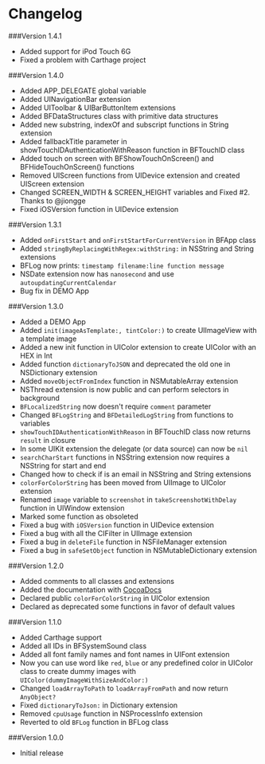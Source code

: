 Changelog
=========
###Version 1.4.1
- Added support for iPod Touch 6G
- Fixed a problem with Carthage project

###Version 1.4.0
- Added APP_DELEGATE global variable
- Added UINavigationBar extension
- Added UIToolbar & UIBarButtonItem extensions
- Added BFDataStructures class with primitive data structures
- Added new substring, indexOf and subscript functions in String extension
- Added fallbackTitle parameter in showTouchIDAuthenticationWithReason function in BFTouchID class
- Added touch on screen with BFShowTouchOnScreen() and BFHideTouchOnScreen() functions
- Removed UIScreen functions from UIDevice extension and created UIScreen extension
- Changed SCREEN_WIDTH & SCREEN_HEIGHT variables and Fixed #2. Thanks to @jiongge
- Fixed iOSVersion function in UIDevice extension

###Version 1.3.1
- Added ```onFirstStart``` and ```onFirstStartForCurrentVersion``` in BFApp class
- Added ```stringByReplacingWithRegex:withString:``` in NSString and String extensions
- BFLog now prints: ```timestamp filename:line function message```
- NSDate extension now has ```nanosecond``` and use ```autoupdatingCurrentCalendar```
- Bug fix in DEMO App

###Version 1.3.0
- Added a DEMO App
- Added ```init(imageAsTemplate:, tintColor:)``` to create UIImageView with a template image
- Added a new init function in UIColor extension to create UIColor with an HEX in Int
- Added function ```dictionaryToJSON``` and deprecated the old one in NSDictionary extension
- Added ```moveObjectFromIndex``` function in NSMutableArray extension
- NSThread extension is now public and can perform selectors in background
- ```BFLocalizedString``` now doesn't require ```comment``` parameter
- Changed ```BFLogString``` and ```BFDetailedLogString``` from functions to variables
- ```showTouchIDAuthenticationWithReason``` in BFTouchID class now returns ```result``` in closure
- In some UIKit extension the delegate (or data source) can now be ```nil```
- ```searchCharStart``` functions in NSString extension now requires a NSString for start and end
- Changed how to check if is an email in NSString and String extensions
- ```colorForColorString``` has been moved from UIImage to UIColor extension
- Renamed ```image``` variable to ```screenshot``` in ```takeScreenshotWithDelay``` function in UIWindow extension
- Marked some function as obsoleted
- Fixed a bug with ```iOSVersion``` function in UIDevice extension
- Fixed a bug with all the CIFilter in UIImage extension
- Fixed a bug in ```deleteFile``` function in NSFileManager extension
- Fixed a bug in ```safeSetObject``` function in NSMutableDictionary extension

###Version 1.2.0
- Added comments to all classes and extensions
- Added the documentation with [CocoaDocs](http://cocoadocs.org/docsets/BFKit-Swift/)
- Declared public ```colorForColorString``` in UIColor extension
- Declared as deprecated some functions in favor of default values

###Version 1.1.0
- Added Carthage support
- Added all IDs in BFSystemSound class
- Added all font family names and font names in UIFont extension
- Now you can use word like ```red```, ```blue``` or any predefined color in UIColor class to create dummy images with ```UIColor(dummyImageWithSizeAndColor:)```
- Changed ```loadArrayToPath``` to ```loadArrayFromPath``` and now return ```AnyObject?```
- Fixed ```dictionaryToJson:``` in Dictionary extension
- Removed ```cpuUsage``` function in NSProcessInfo extension
- Reverted to old ```BFLog``` function in BFLog class

###Version 1.0.0
- Initial release
